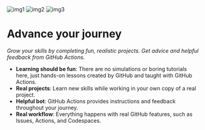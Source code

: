 ![img1](https://user-images.githubusercontent.com/1221423/148459534-6e0c6b49-f74e-4a7e-b105-b7b9d19c9343.png)
![img2](https://user-images.githubusercontent.com/1221423/148459543-419cfa78-0576-4e56-8cb8-522878315d16.png)
![img3](https://user-images.githubusercontent.com/1221423/148459556-3723a939-fa71-492e-b2f4-8cc3206b2456.png)

# Advance your journey

_Grow your skills by completing fun, realistic projects. Get advice and helpful feedback from GitHub Actions._

- **Learning should be fun**: There are no simulations or boring tutorials here, just hands-on lessons created by GitHub and taught with GitHub Actions.
- **Real projects**: Learn new skills while working in your own copy of a real project.
- **Helpful bot**: GitHub Actions provides instructions and feedback throughout your journey.
- **Real workflow**: Everything happens with real GitHub features, such as Issues, Actions, and Codespaces.

